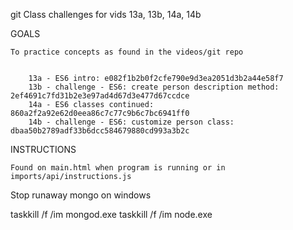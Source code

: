 
git Class challenges for vids 13a, 13b, 14a, 14b

GOALS

    To practice concepts as found in the videos/git repo


        13a - ES6 intro: e082f1b2b0f2cfe790e9d3ea2051d3b2a44e58f7
        13b - challenge - ES6: create person description method: 2ef4691c7fd31b2e3e97ad4d67d3e477d67ccdce
        14a - ES6 classes continued: 860a2f2a92e62d0eea86c7c77c9b6c7bc6941ff0
        14b - challenge - ES6: customize person class: dbaa50b2789adf33b6dcc584679880cd993a3b2c
        

INSTRUCTIONS

    Found on main.html when program is running or in imports/api/instructions.js



Stop runaway mongo on windows

taskkill /f /im mongod.exe
taskkill /f /im node.exe